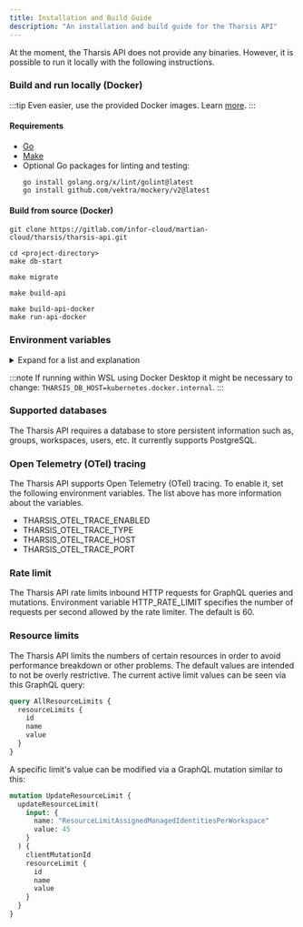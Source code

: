 ```yaml
---
title: Installation and Build Guide
description: "An installation and build guide for the Tharsis API"
---
```


At the moment, the Tharsis API does not provide any binaries. However, it is possible to run it locally with the following instructions.

### Build and run locally (Docker)

:::tip
Even easier, use the provided Docker images. Learn [more](../docker/install.md).
:::

#### Requirements

- [Go](https://go.dev/doc/install)
- [Make](https://www.gnu.org/software/make/)
- Optional Go packages for linting and testing:
  ```shell showLineNumbers
  go install golang.org/x/lint/golint@latest
  go install github.com/vektra/mockery/v2@latest
  ```

#### Build from source (Docker)

```shell title="Git clone the project to the local machine"
git clone https://gitlab.com/infor-cloud/martian-cloud/tharsis/tharsis-api.git
```

```shell showLineNumbers title="Start the PostgreSQL database"
cd <project-directory>
make db-start
```

```shell title="Prepare the database"
make migrate
```

```shell title="Build the API binary"
make build-api
```

```shell showLineNumbers title="Build the API Docker image and run it"
make build-api-docker
make run-api-docker
```

### Environment variables

<details>
<summary>Expand for a list and explanation</summary>

|                                                     Name |        Generic Value        | Description                                                      |
| -------------------------------------------------------: | :-------------------------: | ---------------------------------------------------------------- |
|                   `THARSIS_OAUTH_PROVIDERS_0_ISSUER_URL` |              -              | Configured OIDC provider's issuer URL.                           |
|                    `THARSIS_OAUTH_PROVIDERS_0_CLIENT_ID` |              -              | Client ID for identity provider.                                 |
|               `THARSIS_OAUTH_PROVIDERS_0_USERNAME_CLAIM` |              -              | Supported username claim.                                        |
|                        `THARSIS_OAUTH_PROVIDERS_0_SCOPE` |              -              | OAuth scopes used by the Tharsis UI.                             |
|                   `THARSIS_OAUTH_PROVIDERS_0_LOGOUT_URL` |              -              | Logout URL for the Tharsis UI.                                   |
|                              `THARSIS_TFE_LOGIN_ENABLED` |            true             | Boolean specifying if Terraform Login is enabled.                |
|                            `THARSIS_TFE_LOGIN_CLIENT_ID` |              -              | Client ID for Terraform login.                                   |
|                               `THARSIS_TFE_LOGIN_SCOPES` |              -              | Login scopes for Terraform login.                                |
|                               `THARSIS_ADMIN_USER_EMAIL` |              -              | Email for the default API admin user if one is to be created.    |
|                                    `THARSIS_DB_PASSWORD` |          postgres           | The clear-text password for the PostgreSQL database.             |
|                                    `THARSIS_DB_USERNAME` |          postgres           | The username for the PostgreSQL database.                        |
|                              `THARSIS_DB_PASSWORD_CRYPT` |              -              | Encrypted version of the password for the PostgreSQL database.   |
|                                `THARSIS_DB_PASSWORD_ARN` |            none             | The Amazon Resource Number (ARN) where DB password is stored.    |
|                                        `THARSIS_DB_NAME` |           tharsis           | Username for PostgreSQL database.                                |
|                                        `THARSIS_DB_HOST` |          localhost          | Host address the database container binds to.                    |
|                                        `THARSIS_DB_PORT` |            5432             | Port number where API connects with the database.                |
|                                    `THARSIS_DB_SSL_MODE` |            false            | Boolean indicating if database uses SSL.                         |
|                       `THARSIS_OBJECT_STORE_PLUGIN_TYPE` |           aws_s3            | Object store plugin type.                                        |
|                `THARSIS_OBJECT_STORE_PLUGIN_DATA_BUCKET` |              -              | Name of the bucket where objects will be stored.                 |
|                `THARSIS_OBJECT_STORE_PLUGIN_DATA_REGION` |              -              | Region where the object store is hosted.                         |
|     `THARSIS_OBJECT_STORE_PLUGIN_DATA_AWS_ACCESS_KEY_ID` |              -              | AWS access key ID used to access the object store.               |
| `THARSIS_OBJECT_STORE_PLUGIN_DATA_AWS_SECRET_ACCESS_KEY` |              -              | AWS secret access key used to access the object store.           |
|              `THARSIS_OBJECT_STORE_PLUGIN_DATA_ENDPOINT` |    http://localhost:9000    | URL to the object store.                                         |
|                       `THARSIS_JWS_PROVIDER_PLUGIN_TYPE` |              -              | JSON Web Signature (JWS) provider plugin type.                   |
|                `THARSIS_JWS_PROVIDER_PLUGIN_DATA_KEY_ID` |              -              | JWS provider key ID.                                             |
|                `THARSIS_JWS_PROVIDER_PLUGIN_DATA_REGION` |              -              | Region where plugin is hosted.                                   |
|                     `THARSIS_JOB_DISPATCHER_PLUGIN_TYPE` |           docker            | Type of job executor plugin: kubernetes, ecs, docker, local.     |
|             `THARSIS_JOB_DISPATCHER_PLUGIN_DATA_API_URL` |    http://localhost:8000    | Job dispatcher API URL.                                          |
|                `THARSIS_JOB_DISPATCHER_PLUGIN_DATA_HOST` | unix:///var/run/docker.sock | Host for the job dispatcher.                                     |
|         `THARSIS_JOB_DISPATCHER_PLUGIN_DATA_EXTRA_HOSTS` |              -              | Extra hosts for job executor docker configuration.               |
|               `THARSIS_JOB_DISPATCHER_PLUGIN_DATA_IMAGE` |              -              | Docker image used for the job executor.                          |
|         `THARSIS_JOB_DISPATCHER_PLUGIN_DATA_LOCAL_IMAGE` |            true             | Boolean specifying if job executor image is using a local image. |
|                                        `THARSIS_API_URL` |    http://localhost:8000    | Endpoint where the Tharsis API will be accessible.               |
|                     `THARSIS_SERVICE_ACCOUNT_ISSUER_URL` |    http://localhost:8000    | Issuer URL for Tharsis service account authentication.           |
|                             `THARSIS_OTEL_TRACE_ENABLED` |            true             | Boolean specifying whether tracing is enabled.                   |
|                                `THARSIS_OTEL_TRACE_TYPE` |        otlp or xray         | Type of tracing data to send.                                    |
|                                `THARSIS_OTEL_TRACE_HOST` |              -              | Host name or IP address to send trace data to.                   |
|                                `THARSIS_OTEL_TRACE_PORT` |            4317             | Port to send trace data to.                                      |
|                                        `HTTP_RATE_LIMIT` |             60              | HTTP requests per second allowed by the rate limiter             |

</details>

:::note
If running within WSL using Docker Desktop it might be necessary to change: `THARSIS_DB_HOST=kubernetes.docker.internal`.
:::

### Supported databases

The Tharsis API requires a database to store persistent information such as, groups, workspaces, users, etc. It currently supports PostgreSQL.

### Open Telemetry (OTel) tracing

The Tharsis API supports Open Telemetry (OTel) tracing. To enable it, set the following environment variables. The list above has more information about the variables.

- THARSIS_OTEL_TRACE_ENABLED
- THARSIS_OTEL_TRACE_TYPE
- THARSIS_OTEL_TRACE_HOST
- THARSIS_OTEL_TRACE_PORT

### Rate limit

The Tharsis API rate limits inbound HTTP requests for GraphQL queries and mutations. Environment variable HTTP_RATE_LIMIT specifies the number of requests per second allowed by the rate limiter. The default is 60.

### Resource limits

The Tharsis API limits the numbers of certain resources in order to avoid performance breakdown or other problems. The default values are intended to not be overly restrictive. The current active limit values can be seen via this GraphQL query:

```graphql showLineNumbers
query AllResourceLimits {
  resourceLimits {
    id
    name
    value
  }
}
```

A specific limit's value can be modified via a GraphQL mutation similar to this:

```graphql showLineNumbers
mutation UpdateResourceLimit {
  updateResourceLimit(
    input: {
      name: "ResourceLimitAssignedManagedIdentitiesPerWorkspace"
      value: 45
    }
  ) {
    clientMutationId
    resourceLimit {
      id
      name
      value
    }
  }
}
```
